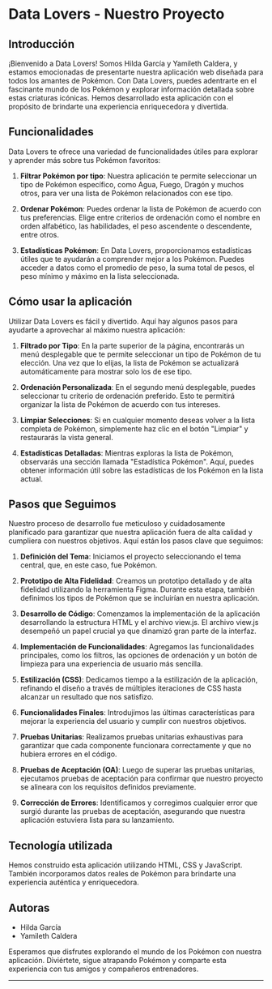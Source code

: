 
# Data Lovers - Nuestro Proyecto

## Introducción

¡Bienvenido a Data Lovers! Somos Hilda García y Yamileth Caldera, y estamos emocionadas de presentarte nuestra aplicación web diseñada para todos los amantes de Pokémon. Con Data Lovers, puedes adentrarte en el fascinante mundo de los Pokémon y explorar información detallada sobre estas criaturas icónicas. Hemos desarrollado esta aplicación con el propósito de brindarte una experiencia enriquecedora y divertida.

## Funcionalidades

Data Lovers te ofrece una variedad de funcionalidades útiles para explorar y aprender más sobre tus Pokémon favoritos:

1. **Filtrar Pokémon por tipo**: Nuestra aplicación te permite seleccionar un tipo de Pokémon específico, como Agua, Fuego, Dragón y muchos otros, para ver una lista de Pokémon relacionados con ese tipo.

2. **Ordenar Pokémon**: Puedes ordenar la lista de Pokémon de acuerdo con tus preferencias. Elige entre criterios de ordenación como el nombre en orden alfabético, las habilidades, el peso ascendente o descendente, entre otros.

3. **Estadísticas Pokémon**: En Data Lovers, proporcionamos estadísticas útiles que te ayudarán a comprender mejor a los Pokémon. Puedes acceder a datos como el promedio de peso, la suma total de pesos, el peso mínimo y máximo en la lista seleccionada.

## Cómo usar la aplicación

Utilizar Data Lovers es fácil y divertido. Aquí hay algunos pasos para ayudarte a aprovechar al máximo nuestra aplicación:

1. **Filtrado por Tipo**: En la parte superior de la página, encontrarás un menú desplegable que te permite seleccionar un tipo de Pokémon de tu elección. Una vez que lo elijas, la lista de Pokémon se actualizará automáticamente para mostrar solo los de ese tipo.

2. **Ordenación Personalizada**: En el segundo menú desplegable, puedes seleccionar tu criterio de ordenación preferido. Esto te permitirá organizar la lista de Pokémon de acuerdo con tus intereses.

3. **Limpiar Selecciones**: Si en cualquier momento deseas volver a la lista completa de Pokémon, simplemente haz clic en el botón "Limpiar" y restaurarás la vista general.

4. **Estadísticas Detalladas**: Mientras exploras la lista de Pokémon, observarás una sección llamada "Estadística Pokémon". Aquí, puedes obtener información útil sobre las estadísticas de los Pokémon en la lista actual.

## Pasos que Seguimos

Nuestro proceso de desarrollo fue meticuloso y cuidadosamente planificado para garantizar que nuestra aplicación fuera de alta calidad y cumpliera con nuestros objetivos. Aquí están los pasos clave que seguimos:

1. **Definición del Tema**: Iniciamos el proyecto seleccionando el tema central, que, en este caso, fue Pokémon.

2. **Prototipo de Alta Fidelidad**: Creamos un prototipo detallado y de alta fidelidad utilizando la herramienta Figma. Durante esta etapa, también definimos los tipos de Pokémon que se incluirían en nuestra aplicación.

3. **Desarrollo de Código**: Comenzamos la implementación de la aplicación desarrollando la estructura HTML y el archivo view.js. El archivo view.js desempeñó un papel crucial ya que dinamizó gran parte de la interfaz.

4. **Implementación de Funcionalidades**: Agregamos las funcionalidades principales, como los filtros, las opciones de ordenación y un botón de limpieza para una experiencia de usuario más sencilla.

5. **Estilización (CSS)**: Dedicamos tiempo a la estilización de la aplicación, refinando el diseño a través de múltiples iteraciones de CSS hasta alcanzar un resultado que nos satisfizo.

6. **Funcionalidades Finales**: Introdujimos las últimas características para mejorar la experiencia del usuario y cumplir con nuestros objetivos.

7. **Pruebas Unitarias**: Realizamos pruebas unitarias exhaustivas para garantizar que cada componente funcionara correctamente y que no hubiera errores en el código.

8. **Pruebas de Aceptación (OA)**: Luego de superar las pruebas unitarias, ejecutamos pruebas de aceptación para confirmar que nuestro proyecto se alineara con los requisitos definidos previamente.

9. **Corrección de Errores**: Identificamos y corregimos cualquier error que surgió durante las pruebas de aceptación, asegurando que nuestra aplicación estuviera lista para su lanzamiento.

## Tecnología utilizada

Hemos construido esta aplicación utilizando HTML, CSS y JavaScript. También incorporamos datos reales de Pokémon para brindarte una experiencia auténtica y enriquecedora.

## Autoras

- Hilda García
- Yamileth Caldera

Esperamos que disfrutes explorando el mundo de los Pokémon con nuestra aplicación. Diviértete, sigue atrapando Pokémon y comparte esta experiencia con tus amigos y compañeros entrenadores.

---

